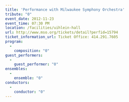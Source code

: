 ```yaml
---
title: 'Performance with Milwaukee Symphony Orchestra'
tribute: "0"
event_date: 2012-11-23
event_time: 07:30 PM
location: /facilities/uihlein-hall
url: http://www.mso.org/tickets/detail?perfid=15794
ticket_information_url: Ticket Office: 414.291.7605
program: 
  -
    composition: "0"
guest_performers: 
  -
    guest_performer: "0"
ensembles: 
  -
    ensemble: "0"
conductors: 
  -
    conductor: "0"
---
```

